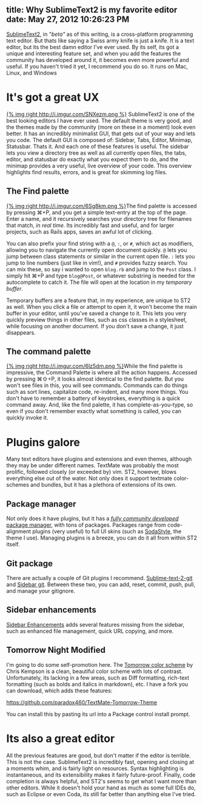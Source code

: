 title: Why SublimeText2 is my favorite editor
date: May 27, 2012 10:26:23 PM
---

[SublimeText2](http://www.sublimetext.com/2), in *"beta"* as of this writing, is a cross-platform programming text editor. But thats like saying a Swiss army knife is just a knife. It is a text editor, but its the best damn editor I've ever used. By its self, its got a unique and interesting feature set, and when you add the features the community has developed around it, it becomes even more powerful and useful. If you haven't tried it yet, I recommend you do so. It runs on Mac, Linux, and Windows

<!--more-->

# It's got a great UX
[{% img right http://i.imgur.com/SNXezm.png %}](http://i.imgur.com/SNXez.png "Editing this article in SublimeText2")
SublimeText2 is one of the best looking editors I have ever used. The default theme is very good, and the themes made by the community (more on these in a moment) look even better. It has an incredibly minimalist GUI, that gets out of your way and lets you code. The default GUI is composed of: Sidebar, Tabs, Editor, Minimap, Statusbar. Thats it. And each one of these features is useful. The sidebar lets you view a directory tree as well as all currently open files, the tabs, editor, and statusbar do exactly what you expect them to do, and the minimap provides a very useful, live overview of your code. This overview highlights find results, errors, and is great for skimming log files.

## The Find palette
[{% img right http://i.imgur.com/6Sg8km.png %}](http://i.imgur.com/6Sg8k.png "The Find Palette")The find palette is accessed by pressing ⌘+P, and you get a simple text-entry at the top of the page. Enter a name, and it recursively searches your directory tree for filenames that match, *in real time.* Its incredibly fast and useful, and for larger projects, such as Rails apps, saves an awful lot of clicking.

You can also prefix your find string with a `@`, `:`, or `#`, which act as modifiers, allowing you to navigate the currently open document quickly. `@` lets you jump between class statements or similar in the current open file. `:` lets you jump to line numbers (just like in vim!), and `#` provides fuzzy search. You can mix these, so say i wanted to open `blog.rb` and jump to the `Post` class. I simply hit ⌘+P and type `blog@Post`, or whatever substring is needed for the autocomplete to catch it. The file will open at the location in my *temporary buffer*.

Temporary buffers are a feature that, in my experience, are unique to ST2 as well. When you click a file or attempt to open it, it won't become the main buffer in your editor, until you've saved a change to it. This lets you very quickly preview things in other files, such as css classes in a stylesheet, while focusing on another document. If you don't save a change, it just disappears.

## The command palette
[{% img right http://i.imgur.com/6lz5dm.png %}](http://i.imgur.com/6lz5d.png "The command palette")While the find palette is impressive, the Command Palette is where all the action happens. Accessed by pressing ⌘⇧+P, it looks almost identical to the find palette. But you won't see files in this, you will see commands. Commands can do things such as sort lines, capitalize code, re-indent, and many more things. You don't have to remember a battery of keystrokes, everything is a quick command away. And, like the find palette, it has complete-as-you-type, so even if you don't remember exactly what something is called, you can quickly invoke it.

# Plugins galore
Many text editors have plugins and extensions and even themes, although they may be under different names. TextMate was probably the most prolific, followed closely (or exceeded by) vim.  ST2, however, blows everything else out of the water. Not only does it support textmate color-schemes and bundles, but it has a plethora of extensions of its own.

## Package manager
Not only does it have plugins, but it has a [*fully community developed* package manager](http://wbond.net/sublime_packages/package_control), with tons of packages. Packages range from code-alignment plugins (very useful) to full UI skins (such as [SodaStyle](https://github.com/buymeasoda/soda-theme), the theme I use). Managing plugins is a breeze, you can do it all from within ST2 itself.

## Git package
There are actually a couple of Git plugins I recommend. [Sublime-text-2-git](https://github.com/kemayo/sublime-text-2-git) and [Sidebar git](https://github.com/SublimeText/SideBarGit). Between these two, you can add, reset, commit, push, pull, and manage your gitignore.

## Sidebar enhancements
[Sidebar Enhancements](https://github.com/titoBouzout/SideBarEnhancements) adds several features missing from the sidebar, such as enhanced file management, quick URL copying, and more.

## Tomorrow Night Modified
I'm going to do some self-promotion here. The [Tomorrow color scheme](https://github.com/chriskempson/tomorrow-theme) by Chris Kempson is a clean, beautiful color scheme with lots of contrast. Unfortunately, its lacking in a few areas, such as Diff formatting, rich-text formatting (such as bolds and italics in markdown), etc. I have a fork you can download, which adds these features:

<https://github.com/paradox460/TextMate-Tomorrow-Theme>

You can install this by pasting its url into a Package control install prompt.

# Its also a great editor
All the previous features are good, but don't matter if the editor is terrible. This is not the case. SublimeText2 is incredibly fast, opening and closing at a moments whim, and is fairly light on resources. Syntax highlighting is instantaneous, and its extensibility makes it fairly future-proof. Finally, code completion is always helpful, and ST2's seems to get what I want more than other editors. While it doesn't hold your hand as much as some full IDEs do, such as Eclipse or even Coda, its still far better than anything else I've tried.
